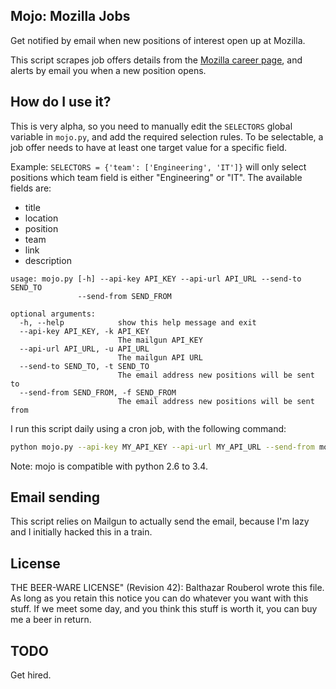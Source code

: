 ## Mojo: Mozilla Jobs

Get notified by email when new positions of interest open up at Mozilla.

This script scrapes job offers details from the [Mozilla career page](http://careers.mozilla.org/en-US/listings), and alerts by email you when a new position opens.

## How do I use it?

This is very alpha, so you need to manually edit the ``SELECTORS`` global variable in ``mojo.py``, and add the required selection rules. To be selectable, a job offer needs to have at least one target value for a specific field.

Example: ``SELECTORS = {'team': ['Engineering', 'IT']}`` will only select positions which team field is either "Engineering" or "IT". The available fields are:

- title
- location
- position
- team
- link
- description

```
usage: mojo.py [-h] --api-key API_KEY --api-url API_URL --send-to SEND_TO
               --send-from SEND_FROM

optional arguments:
  -h, --help            show this help message and exit
  --api-key API_KEY, -k API_KEY
                        The mailgun API_KEY
  --api-url API_URL, -u API_URL
                        The mailgun API URL
  --send-to SEND_TO, -t SEND_TO
                        The email address new positions will be sent to
  --send-from SEND_FROM, -f SEND_FROM
                        The email address new positions will be sent from

```

I run this script daily using a cron job, with the following command:

```bash
python mojo.py --api-key MY_API_KEY --api-url MY_API_URL --send-from mojo@imap.cc --send-to br@imap.cc >> mojo.log
```


Note: mojo is compatible with python 2.6 to 3.4.

## Email sending

This script relies on Mailgun to actually send the email, because I'm lazy and I initially hacked this in a train.

## License

THE BEER-WARE LICENSE" (Revision 42):
Balthazar Rouberol wrote this file.  As long as you retain this notice you
can do whatever you want with this stuff. If we meet some day, and you think
this stuff is worth it, you can buy me a beer in return.

## TODO

Get hired.
